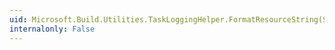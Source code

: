 ```yaml
---
uid: Microsoft.Build.Utilities.TaskLoggingHelper.FormatResourceString(System.String,System.Object[])
internalonly: False
---
```

